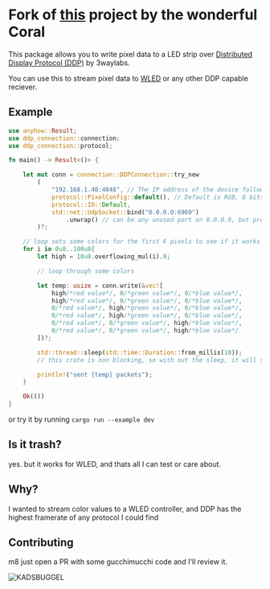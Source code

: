 # Fork of [this](https://github.com/coral/ddp-rs) project by the wonderful Coral

This package allows you to write pixel data to a LED strip over [Distributed Display Protocol (DDP)](http://www.3waylabs.com/ddp/) by 3waylabs.

You can use this to stream pixel data to [WLED](https://github.com/Aircoookie/WLED) or any other DDP capable reciever.

## Example

```rust
use anyhow::Result;
use ddp_connection::connection;
use ddp_connection::protocol;

fn main() -> Result<()> {

    let mut conn = connection::DDPConnection::try_new
        (
            "192.168.1.40:4048", // The IP address of the device followed by :4048
            protocol::PixelConfig::default(), // Default is RGB, 8 bits ber channel
            protocol::ID::Default,
            std::net::UdpSocket::bind("0.0.0.0:6969")
                .unwrap() // can be any unused port on 0.0.0.0, but protocol recommends 4048
        )?;

    // loop sets some colors for the first 6 pixels to see if it works
    for i in 0u8..100u8{
        let high = 10u8.overflowing_mul(i).0;

        // loop through some colors

        let temp: usize = conn.write(&vec![
            high/*red value*/, 0/*green value*/, 0/*blue value*/,
            high/*red value*/, 0/*green value*/, 0/*blue value*/,
            0/*red value*/, high/*green value*/, 0/*blue value*/,
            0/*red value*/, high/*green value*/, 0/*blue value*/,
            0/*red value*/, 0/*green value*/, high/*blue value*/,
            0/*red value*/, 0/*green value*/, high/*blue value*/
        ])?;

        std::thread::sleep(std::time::Duration::from_millis(10));
        // this crate is non blocking, so with out the sleep, it will send them all instantly

        println!("sent {temp} packets");
    }

    Ok(())
}
```

or try it by running `cargo run --example dev`

## Is it trash?

yes. but it works for WLED, and thats all I can test or care about.

## Why?

I wanted to stream color values to a WLED controller, and DDP has the highest framerate of any protocol I could find

## Contributing

m8 just open a PR with some gucchimucchi code and I'll review it.

![KADSBUGGEL](https://raw.githubusercontent.com/coral/fluidsynth2/master/kadsbuggel.png)

